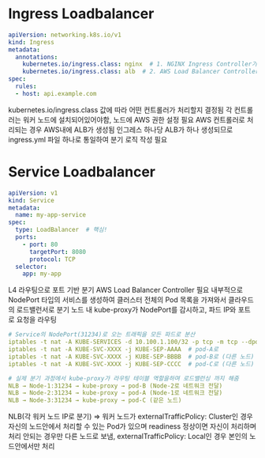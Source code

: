 # Ingress Loadbalancer

```yml
apiVersion: networking.k8s.io/v1
kind: Ingress
metadata:
  annotations:
    kubernetes.io/ingress.class: nginx  # 1. NGINX Ingress Controller가 처리
    kubernetes.io/ingress.class: alb  # 2. AWS Load Balancer Controller가 처리
spec:
  rules:
  - host: api.example.com
```

kubernetes.io/ingress.class 값에 따라 어떤 컨트롤러가 처리할지 결정됨
각 컨트롤러는 워커 노드에 설치되어있어야함, 노드에 AWS 권한 설정 필요
AWS 컨트롤러로 처리되는 경우 AWS내에 ALB가 생성됨
인그레스 하나당 ALB가 하나 생성되므로 ingress.yml 파일 하나로 통일하여 분기 로직 작성 필요

# Service Loadbalancer

```yml
apiVersion: v1
kind: Service
metadata:
  name: my-app-service
spec:
  type: LoadBalancer  # 핵심!
  ports:
    - port: 80
      targetPort: 8080
      protocol: TCP
  selector:
    app: my-app
```
L4 라우팅으로 포트 기반 분기
AWS Load Balancer Controller 필요
내부적으로 NodePort 타입의 서비스를 생성하여 클러스터 전체의 Pod 목록을 가져와서 클라우드의 로드밸런서로 분기
노드 내 kube-proxy가 NodePort를 감시하고, 파드 IP와 포트로 요청을 라우팅

```yml
# Service의 NodePort(31234)로 오는 트래픽을 모든 파드로 분산
iptables -t nat -A KUBE-SERVICES -d 10.100.1.100/32 -p tcp -m tcp --dport 80 -j KUBE-SVC-XXXX
iptables -t nat -A KUBE-SVC-XXXX -j KUBE-SEP-AAAA  # pod-A로 
iptables -t nat -A KUBE-SVC-XXXX -j KUBE-SEP-BBBB  # pod-B로 (다른 노드)
iptables -t nat -A KUBE-SVC-XXXX -j KUBE-SEP-CCCC  # pod-C로 (다른 노드)

# 실제 분기 과정에서 kube-proxy가 라우팅 테이블 역할을하며 로드밸런싱 까지 해줌
NLB → Node-1:31234 → kube-proxy → pod-B (Node-2로 네트워크 전달)
NLB → Node-2:31234 → kube-proxy → pod-A (Node-1로 네트워크 전달)
NLB → Node-3:31234 → kube-proxy → pod-C (같은 노드)
```

NLB(각 워커 노드 IP로 분기) => 워커 노드가 externalTrafficPolicy: Cluster인 경우 자신의 노드안에서 처리할 수 있는 Pod가 있으며 readiness 정상이면 자신이 처리하며 처리 안되는 경우만 다른 노드로 보냄, externalTrafficPolicy: Local인 경우 본인의 노드안에서만 처리